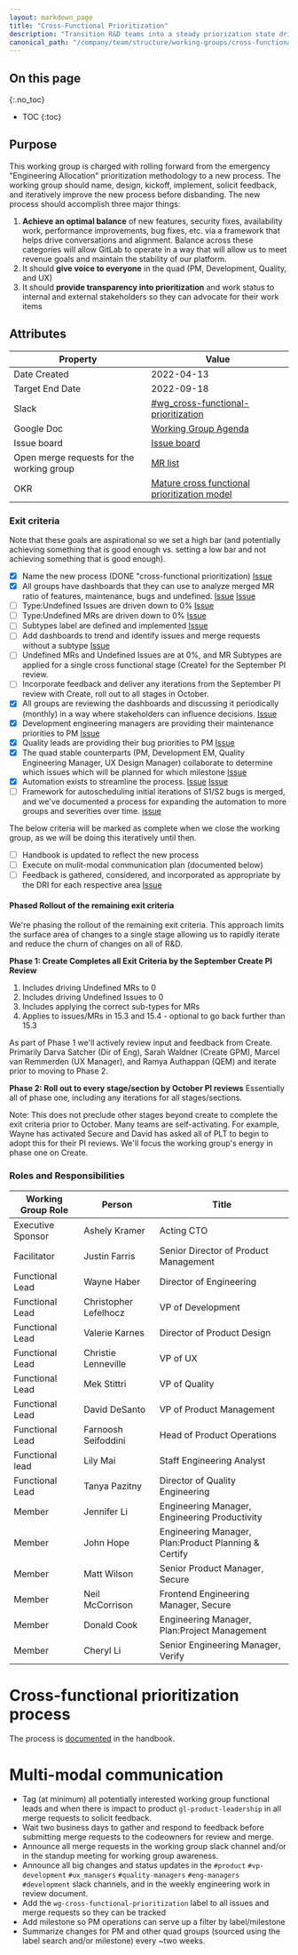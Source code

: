 ```yaml
---
layout: markdown_page
title: "Cross-Functional Prioritization"
description: "Transition R&D teams into a steady priorization state driven by backlog data, SLO guidelines & healthy prioritization ratios"
canonical_path: "/company/team/structure/working-groups/cross-functional-prioritization/"
---
```


## On this page

{:.no_toc}

- TOC
{:toc}

## Purpose

This working group is charged with rolling forward from the emergency "Engineering Allocation" prioritization methodology to a new process. The working group should name, design, kickoff, implement, solicit feedback, and iteratively improve the new process before disbanding. The new process should accomplish three major things:

1. **Achieve an optimal balance** of new features, security fixes, availability work, performance improvements, bug fixes, etc. via a framework that helps drive conversations and alignment. Balance across these categories will allow GitLab to operate in a way that will allow us to meet revenue goals and maintain the stability of our platform. 
1. It should **give voice to everyone** in the quad (PM, Development, Quality, and UX)
1. It should **provide transparency into prioritization** and work status to internal and external stakeholders so they can advocate for their work items


## Attributes

| Property        | Value      |
|-----------------|------------|
| Date Created    | 2022-04-13 |
| Target End Date | 2022-09-18 |
| Slack           | [#wg_cross-functional-prioritization](https://gitlab.slack.com/archives/C03AWM7780G) |
| Google Doc      | [Working Group Agenda](https://docs.google.com/document/d/1wog8bR7jg6SECefx9BGqIa07sFm_sXJPvelVAganYmc/edit#heading=h.pmtw3ocv2aty)  |
| Issue board    | [Issue board](https://gitlab.com/groups/gitlab-com/-/boards/4199535?not[label_name][]=wg-cross-functional-prioritization-adoption&label_name[]=wg-crossfunctional-prioritization) |
| Open merge requests for the working group | [MR list](https://gitlab.com/gitlab-com/www-gitlab-com/-/merge_requests?label_name%5B%5D=wg-cross-functional-prioritization) |
| OKR | [Mature cross functional prioritization model](https://app.ally.io/objectives/2228738?time_period_id=155987) |

### Exit criteria

Note that these goals are aspirational so we set a high bar (and potentially achieving something that is good enough vs. setting a low bar and not achieving something that is good enough).

- [x] Name the new process (DONE "cross-functional prioritization) [Issue](https://gitlab.com/gitlab-com/www-gitlab-com/-/issues/13274)
- [x] All groups have dashboards that they can use to analyze merged MR ratio of features, maintenance, bugs and undefined. [Issue](https://gitlab.com/gitlab-com/www-gitlab-com/-/issues/13294) [Issue](https://gitlab.com/gitlab-com/www-gitlab-com/-/issues/13448)
- [ ] Type:Undefined Issues are driven down to 0% [Issue](https://gitlab.com/gitlab-com/www-gitlab-com/-/issues/13760)
- [ ] Type:Undefined MRs are driven down to 0% [Issue](https://gitlab.com/gitlab-com/www-gitlab-com/-/issues/13759)
- [ ] Subtypes label are defined and implemented [Issue](https://gitlab.com/gitlab-com/www-gitlab-com/-/issues/13650)
- [ ] Add dashboards to trend and identify issues and merge requests without a subtype [Issue](https://gitlab.com/gitlab-com/www-gitlab-com/-/issues/13781)
- [ ] Undefined MRs and Undefined Issues are at 0%, and MR Subtypes are applied for a single cross functional stage (Create) for the September PI review.
- [ ] Incorporate feedback and deliver any iterations from the September PI review with Create, roll out to all stages in October.
- [x] All groups are reviewing the dashboards and discussing it periodically (monthly) in a way where stakeholders can influence decisions. [Issue](https://gitlab.com/gitlab-com/www-gitlab-com/-/issues/13304)
- [x] Development engineering managers are providing their maintenance priorities to PM [Issue](https://gitlab.com/gitlab-com/www-gitlab-com/-/issues/13304)
- [x] Quality leads are providing their bug priorities to PM [Issue](https://gitlab.com/gitlab-com/www-gitlab-com/-/issues/13304)
- [x] The quad stable counterparts (PM, Development EM, Quality Engineering Manager, UX Design Manager) collaborate to determine which issues which will be planned for which milestone [Issue](https://gitlab.com/gitlab-com/www-gitlab-com/-/issues/13304)
- [x] Automation exists to streamline the process. [Issue](https://gitlab.com/gitlab-com/quality/engineering-productivity/-/issues/5) [Issue](https://gitlab.com/gitlab-com/quality/engineering-productivity/-/issues/6)
- [ ] Framework for autoscheduling initial iterations of S1/S2 bugs is merged, and we've documented a process for expanding the automation to more groups and severities over time. [issue](https://gitlab.com/gitlab-org/gitlab/-/issues/368641)

The below criteria will be marked as complete when we close the working group, as we will be doing this iteratively until then.

- [ ] Handbook is updated to reflect the new process 
- [ ] Execute on mulit-modal communication plan (documented below)
- [ ] Feedback is gathered, considered, and incorporated as appropriate by the DRI for each respective area [Issue](https://gitlab.com/gitlab-com/www-gitlab-com/-/issues/13694)

#### Phased Rollout of the remaining exit criteria
We're phasing the rollout of the remaining exit criteria. This approach limits the surface area of changes to a single stage allowing us to rapidly iterate and reduce the churn of changes on all of R&D. 

**Phase 1: Create Completes all Exit Criteria by the September Create PI Review**
1. Includes driving Undefined MRs to 0
1. Includes driving Undefined Issues to 0
1. Includes applying the correct sub-types for MRs
1. Applies to issues/MRs in 15.3 and 15.4 - optional to go back further than 15.3

As part of Phase 1 we'll actively review input and feedback from Create. Primarily Darva Satcher (Dir of Eng), Sarah Waldner (Create GPM), Marcel van Remmerden (UX Manager), and Ramya Authappan (QEM) and iterate prior to moving to Phase 2.

**Phase 2: Roll out to every stage/section by October PI reviews**
Essentially all of phase one, including any iterations for all stages/sections. 

Note: This does not preclude other stages beyond create to complete the exit criteria prior to October. Many teams are self-activating. For example, Wayne has activated Secure and David has asked all of PLT to begin to adopt this for their PI reviews. We'll focus the working group's energy in phase one on Create. 

### Roles and Responsibilities

| Working Group Role    | Person                                               | Title                                                      |
|-----------------------|------------------------------------------------------|------------------------------------------------------------|
| Executive Sponsor     | Ashely Kramer                                        | Acting CTO                                                 |
| Facilitator           | Justin Farris                                        | Senior Director of Product Management |
| Functional Lead       | Wayne Haber                                          | Director of Engineering |
| Functional Lead       | Christopher Lefelhocz                                | VP of Development                                          |
| Functional Lead       | Valerie Karnes                                       | Director of Product Design |
| Functional Lead       | Christie Lenneville                                  | VP of UX |
| Functional Lead       | Mek Stittri                                          | VP of Quality |
| Functional Lead       | David DeSanto                                        | VP of Product Management |
| Functional Lead       | Farnoosh Seifoddini                                  | Head of Product Operations |
| Functional lead       | Lily Mai                                             | Staff Engineering Analyst |
| Functional Lead                | Tanya Pazitny                                        | Director of Quality Engineering |
| Member                | Jennifer Li                                         | Engineering Manager, Engineering Productivity |
| Member                | John Hope                                            | Engineering Manager, Plan:Product Planning & Certify |
| Member                | Matt Wilson                                          | Senior Product Manager, Secure |
| Member                | Neil McCorrison                                      | Frontend Engineering Manager, Secure |
| Member                | Donald Cook                                          | Engineering Manager, Plan:Project Management |
| Member                | Cheryl Li                                            | Senior Engineering Manager, Verify |


# Cross-functional prioritization process

The process is [documented](/handbook/engineering/cross-functional-prioritization/) in the handbook.

# Multi-modal communication

* Tag (at minimum) all potentially interested working group functional leads and when there is impact to product `gl-product-leadership` in all merge requests to solicit feedback.
* Wait two business days to gather and respond to feedback before submitting merge requests to the codeowners for review and merge.
* Announce all merge requests in the working group slack channel and/or in the standup meeting for working group awareness.
* Announce all big changes and status updates in the `#product` `#vp-development` `#ux_managers` `#quality-managers` `#eng-managers`  `#development` slack channels, and in the weekly engineering work in review document.
* Add the `wg-cross-functional-prioritization` label to all issues and merge requests so they can be tracked
* Add milestone so PM operations can serve up a filter by label/milestone
* Summarize changes for PM and other quad groups (sourced using the label search and/or milestone) every ~two weeks.





